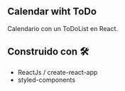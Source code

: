 ## Calendar wiht ToDo

Calendario con un ToDoList en React.

## Construido con 🛠️

- ReactJs / create-react-app
- styled-components
